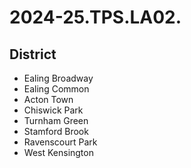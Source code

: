 # 2024-25.TPS.LA02.

## District

- Ealing Broadway
- Ealing Common
- Acton Town
- Chiswick Park
- Turnham Green
- Stamford Brook
- Ravenscourt Park
- West Kensington